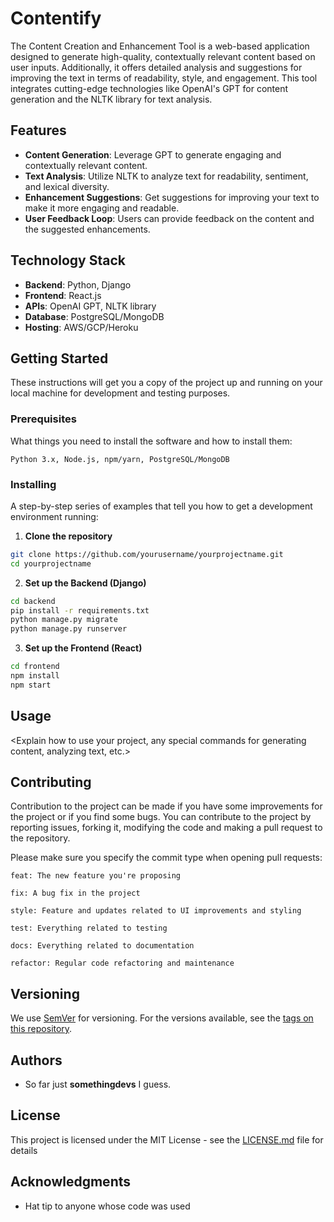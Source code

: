 # Contentify

The Content Creation and Enhancement Tool is a web-based application designed to generate high-quality, contextually
relevant content based on user inputs. Additionally, it offers detailed analysis and suggestions for improving the text
in terms of readability, style, and engagement. This tool integrates cutting-edge technologies like OpenAI's GPT for
content generation and the NLTK library for text analysis.

## Features

- **Content Generation**: Leverage GPT to generate engaging and contextually relevant content.
- **Text Analysis**: Utilize NLTK to analyze text for readability, sentiment, and lexical diversity.
- **Enhancement Suggestions**: Get suggestions for improving your text to make it more engaging and readable.
- **User Feedback Loop**: Users can provide feedback on the content and the suggested enhancements.

## Technology Stack

- **Backend**: Python, Django
- **Frontend**: React.js
- **APIs**: OpenAI GPT, NLTK library
- **Database**: PostgreSQL/MongoDB
- **Hosting**: AWS/GCP/Heroku

## Getting Started

These instructions will get you a copy of the project up and running on your local machine for development and testing
purposes.

### Prerequisites

What things you need to install the software and how to install them:

```
Python 3.x, Node.js, npm/yarn, PostgreSQL/MongoDB
```

### Installing

A step-by-step series of examples that tell you how to get a development environment running:

1. **Clone the repository**

```bash
git clone https://github.com/yourusername/yourprojectname.git
cd yourprojectname
```

2. **Set up the Backend (Django)**

```bash
cd backend
pip install -r requirements.txt
python manage.py migrate
python manage.py runserver
```

3. **Set up the Frontend (React)**

```bash
cd frontend
npm install
npm start
```

## Usage

<Explain how to use your project, any special commands for generating content, analyzing text, etc.>

## Contributing

Contribution to the project can be made if you have some improvements for the project or if you find some bugs.
You can contribute to the project by reporting issues, forking it, modifying the code and making a pull request to the
repository.

Please make sure you specify the commit type when opening pull requests:

```
feat: The new feature you're proposing

fix: A bug fix in the project

style: Feature and updates related to UI improvements and styling

test: Everything related to testing

docs: Everything related to documentation

refactor: Regular code refactoring and maintenance
```

## Versioning

We use [SemVer](http://semver.org/) for versioning. For the versions available, see
the [tags on this repository](https://github.com/yourusername/yourprojectname/tags).

## Authors

* So far just **somethingdevs** I guess.

## License

This project is licensed under the MIT License - see the [LICENSE.md](LICENSE.md) file for details

## Acknowledgments

- Hat tip to anyone whose code was used
